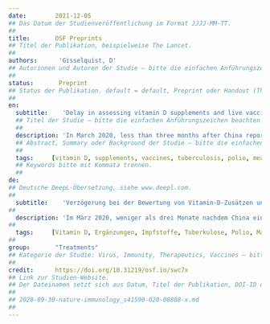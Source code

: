 ```yaml
---
date:        2021-12-05
## Das Datum der Studienveröffentlichung im Format JJJJ-MM-TT.
##
title:       OSF Preprints
## Titel der Publikation, beispielweise The Lancet.
##
authors:      'Gisselquist, D'
## Autorinnen und Autoren der Studie – bitte die einfachen Anführungszeichen beachten!
##
status:       Preprint
## Status der Publikation. default = default, Preprint oder Handout (Thesenpapier)
##
en:
  subtitle:    'Delay in assessing vitamin D supplements and live vaccines for tuberculosis, polio, and measles to protect people from Covid-19'
  ## Titel der Studie – bitte die einfachen Anführungszeichen beachten!
  ##
  description: 'In March 2020, less than three months after China reported a cluster of pneumonia cases in Wuhan, the United States (US) government budgeted money to support development of Covid-19 vaccines. By mid-December 2020, two had been developed, tested, and received the US government’s experimental use authorization. Given evidence that vitamin D supplements and live vaccines for tuberculosis, polio, and measles reduce risks for acute respiratory infection, many experts hypothesized they might reduce risks for Covid-19 infection. Expedited randomized controlled trials, as done for Covid-19 vaccines, could have assessed their protection against C19 no later than end-July 2020.  On 21 April 2021, I searched trial registries maintained by the US National Institutes of Medicine and the World Health Organization for trials with ≥400 participants to  assess vitamin D or live vaccines to prevent Covid-19 infections (all or symptomatic). On 10-13 November 2021, I searched PubMed and medRxiv for results reported from these trials. In April 2021, I found 32 trials (9 for vitamin D and 23 for live vaccines) proposing to assess the impact of these interventions on rates of new Covid-19 infections (all or symptomatic). Only 10 trials proposed to begin by June 2020, and only one to end in 2020. My search on 10-13 November 2021, almost 11 months after the US approved the first two Covid-19 vaccines, found results reported from only one of the 32 trials (live measles vaccine significantly reduced new symptomatic infections). If health experts had demonstrated similar urgency in assessing vitamin D supplements and live vaccines for tuberculosis, polio, and measles as in developing Covid-19 vaccines, trials could have reported by end-July 2020. Depending on what trials reported, these interventions could have prevented a large percentage of more than 600,000 Covid-19 deaths reported in the US from August 2020 through November 2021. Delay in assessing vitamin D has racial implications as well, since vitamin D deficiency and Covid-19 deaths in the US have been far more common among Blacks and Hispanics compared to Whites. Going forward, depending on what trials report, these interventions could help people live with Covid-19 as an endemic virus.'
  ## Abstract, Summary oder Background der Studie – bitte die einfachen Anführungszeichen b
  ##
  tags:     [vitamin D, supplements, vaccines, tuberculosis, polio, measles, Covid-19]
  ## Keywords bitte mit Kommata trennen.
  ##
de: 
## Deutsche DeepL-Übersetzung, siehe www.deepl.com.
##
  subtitle:    'Verzögerung bei der Bewertung von Vitamin-D-Zusätzen und Lebendimpfstoffen gegen Tuberkulose, Polio und Masern zum Schutz der Menschen vor Covid-19'
##
  description: 'Im März 2020, weniger als drei Monate nachdem China eine Häufung von Lungenentzündungsfällen in Wuhan gemeldet hatte, stellte die Regierung der Vereinigten Staaten (US) Mittel zur Unterstützung der Entwicklung von Covid-19-Impfstoffen bereit. Bis Mitte Dezember 2020 waren zwei Impfstoffe entwickelt und getestet worden und hatten die Genehmigung der US-Regierung zur experimentellen Verwendung erhalten. Angesichts der Tatsache, dass Vitamin-D-Zusätze und Lebendimpfstoffe gegen Tuberkulose, Kinderlähmung und Masern das Risiko einer akuten Atemwegsinfektion verringern, gingen viele Experten davon aus, dass sie auch das Risiko einer Covid-19-Infektion verringern könnten. In beschleunigten, randomisierten, kontrollierten Studien, wie sie für Covid-19-Impfstoffe durchgeführt wurden, hätte der Schutz vor C19 spätestens Ende Juli 2020 bewertet werden können.  Am 21. April 2021 suchte ich in den von den US National Institutes of Medicine und der Weltgesundheitsorganisation geführten Studienregistern nach Studien mit ≥400 Teilnehmern zur Bewertung von Vitamin D oder Lebendimpfstoffen zur Prävention von Covid-19-Infektionen (alle oder symptomatisch). Vom 10. bis 13. November 2021 durchsuchte ich PubMed und medRxiv nach Ergebnissen aus diesen Studien. Im April 2021 fand ich 32 Studien (9 für Vitamin D und 23 für Lebendimpfstoffe), in denen die Auswirkungen dieser Maßnahmen auf die Rate neuer Covid-19-Infektionen (alle oder symptomatisch) untersucht werden sollten. Nur 10 dieser Studien sollten bis Juni 2020 beginnen, und nur eine sollte 2020 enden. November 2021, fast 11 Monate nach der Zulassung der ersten beiden Covid-19-Impfstoffe in den USA, fand ich Ergebnisse aus nur einer der 32 Studien (der Masern-Lebendimpfstoff reduzierte die Zahl der symptomatischen Neuinfektionen deutlich). Hätten die Gesundheitsexperten bei der Bewertung von Vitamin-D-Präparaten und Lebendimpfstoffen gegen Tuberkulose, Polio und Masern eine ähnliche Dringlichkeit an den Tag gelegt wie bei der Entwicklung von Covid-19-Impfstoffen, hätten die Studien bis Ende Juli 2020 abgeschlossen sein können. Je nachdem, welche Studien gemeldet werden, hätten diese Maßnahmen einen großen Teil der mehr als 600 000 Covid-19-Todesfälle verhindern können, die zwischen August 2020 und November 2021 in den USA gemeldet wurden. Die Verzögerung bei der Bewertung von Vitamin D hat auch Auswirkungen auf die ethnische Zugehörigkeit, da Vitamin-D-Mangel und Covid-19-Todesfälle in den USA bei Schwarzen und Hispanics weitaus häufiger vorkommen als bei Weißen. Je nachdem, wie die Studien ausfallen, könnten diese Maßnahmen in Zukunft den Menschen helfen, mit Covid-19 als endemischem Virus zu leben.'
##
  tags:     [Vitamin D, Ergänzungen, Impfstoffe, Tuberkulose, Polio, Masern, Covid-19]
##
group:       "Treatments"
## Kategorie der Studie: Virus, Immunity, Therapeutics, Vaccines – bitte die Anführungszeichen beachten!
##
credit:      https://doi.org/10.31219/osf.io/swc7x
## Link zur Studien-Website.
## Der Dateinamen setzt sich aus Datum, Titel der Publikation, DOI-ID der Studie (nach dem letzten Slash) und der Dateiendung zusammen. Bitte den Unterstrich vor der DOI-ID beachten!
##
## 2020-09-30-nature-immunology_s41590-020-00808-x.md
##
---
```

<object data="{{ page.link }}" style='height:calc(100vh - 400px); width: 100%' type='application/pdf'></object>